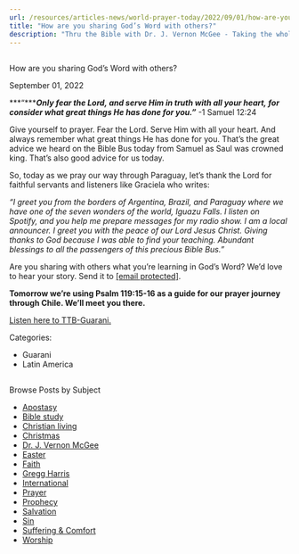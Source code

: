 ```yaml
---
url: /resources/articles-news/world-prayer-today/2022/09/01/how-are-you-sharing-god-s-word-with-others
title: "How are you sharing God’s Word with others?"
description: "Thru the Bible with Dr. J. Vernon McGee - Taking the whole Word to the whole world"
---
```







## 
 How are you sharing God’s Word with others?


September 01, 2022
![]()




***“******Only fear the Lord, and serve Him in truth with all your heart, for consider what great things He has done for you.”*** -1 Samuel 12:24

Give yourself to prayer. Fear the Lord. Serve Him with all your heart. And always remember what great things He has done for you. That’s the great advice we heard on the Bible Bus today from Samuel as Saul was crowned king. That’s also good advice for us today. 

So, today as we pray our way through Paraguay, let’s thank the Lord for faithful servants and listeners like Graciela who writes:

*“I greet you from the borders of Argentina, Brazil, and Paraguay where we have one of the seven wonders of the world, Iguazu Falls. I listen on Spotify, and you help me prepare messages for my radio show. I am a local announcer. I greet you with the peace of our Lord Jesus Christ. Giving thanks to God because I was able to find your teaching. Abundant blessings to all the passengers of this precious Bible Bus.”*

Are you sharing with others what you’re learning in God’s Word? We’d love to hear your story. Send it to [[email protected]](/cdn-cgi/l/email-protection#f6b49f949a93b48385b6a2a2b4d8998491). 

**Tomorrow we’re using Psalm 119:15-16 as a guide for our prayer journey through Chile. We’ll meet you there.**

[Listen here to TTB-Guarani.](https://ttb.twr.org/home/day,0421/language,GUG)



Categories: 


* Guarani
* Latin America









## 
 Browse Posts by Subject


* [Apostasy](/resources/articles-news/-in-tags/tags/Apostasy)
* [Bible study](/resources/articles-news/-in-tags/tags/Bible-study)
* [Christian living](/resources/articles-news/-in-tags/tags/Christian-living)
* [Christmas](/resources/articles-news/-in-tags/tags/Christmas)
* [Dr. J. Vernon McGee](/resources/articles-news/-in-tags/tags/Dr-J-Vernon-McGee)
* [Easter](/resources/articles-news/-in-tags/tags/easter)
* [Faith](/resources/articles-news/-in-tags/tags/Faith)
* [Gregg Harris](/resources/articles-news/-in-tags/tags/Gregg-Harris)
* [International](/resources/articles-news/-in-tags/tags/International)
* [Prayer](/resources/articles-news/-in-tags/tags/prayer)
* [Prophecy](/resources/articles-news/-in-tags/tags/Prophecy)
* [Salvation](/resources/articles-news/-in-tags/tags/Salvation)
* [Sin](/resources/articles-news/-in-tags/tags/sin)
* [Suffering & Comfort](/resources/articles-news/-in-tags/tags/Suffering-Comfort)
* [Worship](/resources/articles-news/-in-tags/tags/worship)






